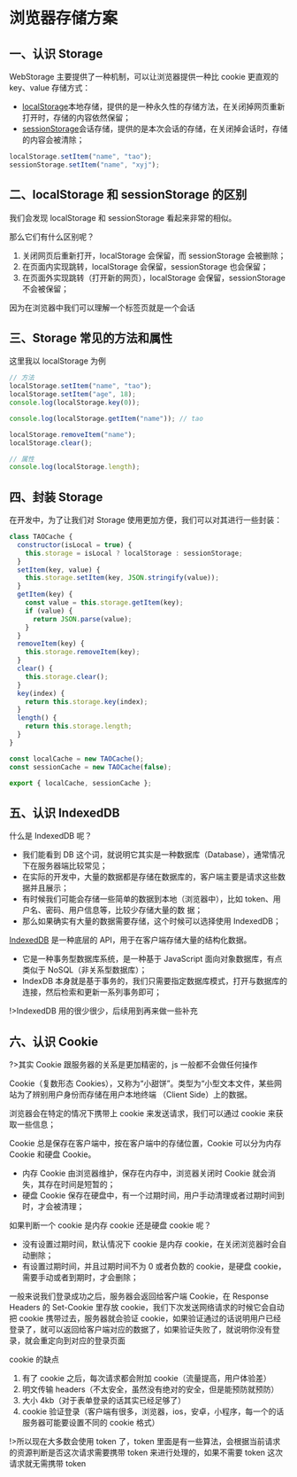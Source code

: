 # 浏览器存储方案

## 一、认识 Storage

WebStorage 主要提供了一种机制，可以让浏览器提供一种比 cookie 更直观的 key、value 存储方式：

- [localStorage](https://developer.mozilla.org/zh-CN/docs/Web/API/Window/localStorage)本地存储，提供的是一种永久性的存储方法，在关闭掉网页重新打开时，存储的内容依然保留；
- [sessionStorage](https://developer.mozilla.org/zh-CN/docs/Web/API/Window/sessionStorage)会话存储，提供的是本次会话的存储，在关闭掉会话时，存储的内容会被清除；

```js
localStorage.setItem("name", "tao");
sessionStorage.setItem("name", "xyj");
```


## 二、localStorage 和 sessionStorage 的区别

我们会发现 localStorage 和 sessionStorage 看起来非常的相似。

那么它们有什么区别呢？

1.  关闭网页后重新打开，localStorage 会保留，而 sessionStorage 会被删除；
2.  在页面内实现跳转，localStorage 会保留，sessionStorage 也会保留；
3.  在页面外实现跳转（打开新的网页），localStorage 会保留，sessionStorage 不会被保留；

因为在浏览器中我们可以理解一个标签页就是一个会话

## 三、Storage 常见的方法和属性

这里我以 localStorage 为例

```js
// 方法
localStorage.setItem("name", "tao");
localStorage.setItem("age", 18);
console.log(localStorage.key(0));

console.log(localStorage.getItem("name")); // tao

localStorage.removeItem("name");
localStorage.clear();

// 属性
console.log(localStorage.length);
```

## 四、封装 Storage

在开发中，为了让我们对 Storage 使用更加方便，我们可以对其进行一些封装：

```js
class TAOCache {
  constructor(isLocal = true) {
    this.storage = isLocal ? localStorage : sessionStorage;
  }
  setItem(key, value) {
    this.storage.setItem(key, JSON.stringify(value));
  }
  getItem(key) {
    const value = this.storage.getItem(key);
    if (value) {
      return JSON.parse(value);
    }
  }
  removeItem(key) {
    this.storage.removeItem(key);
  }
  clear() {
    this.storage.clear();
  }
  key(index) {
    return this.storage.key(index);
  }
  length() {
    return this.storage.length;
  }
}

const localCache = new TAOCache();
const sessionCache = new TAOCache(false);

export { localCache, sessionCache };
```

## 五、认识 IndexedDB

什么是 IndexedDB 呢？

- 我们能看到 DB 这个词，就说明它其实是一种数据库（Database），通常情况下在服务器端比较常见；
- 在实际的开发中，大量的数据都是存储在数据库的，客户端主要是请求这些数据并且展示；
- 有时候我们可能会存储一些简单的数据到本地（浏览器中），比如 token、用户名、密码、用户信息等，比较少存储大量的数
  据；
- 那么如果确实有大量的数据需要存储，这个时候可以选择使用 IndexedDB；

[IndexedDB](https://developer.mozilla.org/zh-CN/docs/Web/API/IndexedDB_API) 是一种底层的 API，用于在客户端存储大量的结构化数据。

- 它是一种事务型数据库系统，是一种基于 JavaScript 面向对象数据库，有点类似于 NoSQL（非关系型数据库）；
- IndexDB 本身就是基于事务的，我们只需要指定数据库模式，打开与数据库的连接，然后检索和更新一系列事务即可；

!>IndexedDB 用的很少很少，后续用到再来做一些补充

## 六、认识 Cookie

?>其实 Cookie 跟服务器的关系是更加精密的，js 一般都不会做任何操作

Cookie（复数形态 Cookies），又称为“小甜饼”。类型为“小型文本文件，某些网站为了辨别用户身份而存储在用户本地终端
（Client Side）上的数据。

浏览器会在特定的情况下携带上 cookie 来发送请求，我们可以通过 cookie 来获取一些信息；

Cookie 总是保存在客户端中，按在客户端中的存储位置，Cookie 可以分为内存 Cookie 和硬盘 Cookie。

- 内存 Cookie 由浏览器维护，保存在内存中，浏览器关闭时 Cookie 就会消失，其存在时间是短暂的；
- 硬盘 Cookie 保存在硬盘中，有一个过期时间，用户手动清理或者过期时间到时，才会被清理；

如果判断一个 cookie 是内存 cookie 还是硬盘 cookie 呢？

- 没有设置过期时间，默认情况下 cookie 是内存 cookie，在关闭浏览器时会自动删除；
- 有设置过期时间，并且过期时间不为 0 或者负数的 cookie，是硬盘 cookie，需要手动或者到期时，才会删除；

一般来说我们登录成功之后，服务器会返回给客户端 Cookie，在 Response Headers 的 Set-Cookie 里存放 cookie，我们下次发送网络请求的时候它会自动把 cookie 携带过去，服务器就会验证 cookie，如果验证通过的话说明用户已经登录了，就可以返回给客户端对应的数据了，如果验证失败了，就说明你没有登录，就会重定向到对应的登录页面

cookie 的缺点

1.  有了 cookie 之后，每次请求都会附加 cookie（流量提高，用户体验差）
2.  明文传输 headers（不太安全，虽然没有绝对的安全，但是能预防就预防）
3.  大小 4kb（对于表单登录的话其实已经足够了）
4.  cookie 验证登录（客户端有很多，浏览器，ios，安卓，小程序，每一个的话服务器可能要设置不同的 cookie 格式）

!>所以现在大多数会使用 token 了，token 里面是有一些算法，会根据当前请求的资源判断是否这次请求需要携带 token 来进行处理的，如果不需要 token 这次请求就无需携带 token
